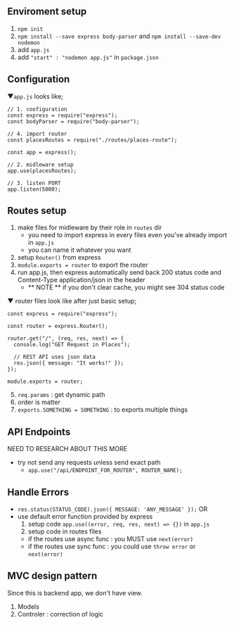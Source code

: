 ## Enviroment setup

1. `npm init`
2. `npm install --save express body-parser` and `npm install --save-dev nodemon`
3. add `app.js`
4. add `"start" : "nodemon app.js"` in `package.json`

## Configuration

▼`app.js` looks like;

```
// 1. coofiguration
const express = require("express");
const bodyParser = require("body-parser");

// 4. import router
const placesRoutes = require("./routes/places-route");

const app = express();

// 2. midleware setup
app.use(placesRoutes);

// 3. listen PORT
app.listen(5000);
```

## Routes setup

1. make files for midleware by their role in `routes` dir
   - you need to import express in every files even you've already import in `app.js`
   - you can name it whatever you want
2. setup `Router()` from express
3. `module.exports = router` to export the router
4. run app.js, then express automatically send back 200 status code and Content-Type application/json in the header
   - ** NOTE ** if you don't clear cache, you might see 304 status code

▼ router files look like after just basic setup;

```
const express = require("express");

const router = express.Router();

router.get("/", (req, res, next) => {
  console.log("GET Request in Places");

  // REST API uses json data
  res.json({ message: "It works!" });
});

module.exports = router;
```

5. `req.params` : get dynamic path
6. order is matter
7. `exports.SOMETHING = SOMETHING` : to exports multiple things

## API Endpoints

NEED TO RESEARCH ABOUT THIS MORE

- try not send any requests unless send exact path
  - `app.use("/api/ENDPOINT_FOR_ROUTER", ROUTER_NAME);`

## Handle Errors

- `res.status(STATUS_CODE).json({ MESSAGE: 'ANY_MESSAGE' });`
  OR
- use default error function provided by express
  1. setup code `app.use((error, req, res, next) => {})` in `app.js`
  2. setup code in routes files
  - if the routes use async func : you MUST use `next(error)`
  - if the routes use sync func : you could use `throw error` or `next(error)`

## MVC design pattern

Since this is backend app, we don't have view.

1. Models
2. Controler : correction of logic
